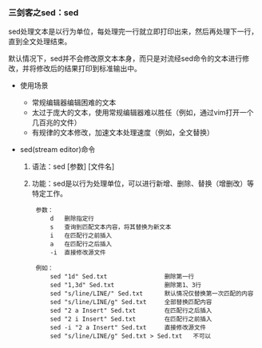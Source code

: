 ### 三剑客之sed：sed ###
sed处理文本是以行为单位，每处理完一行就立即打印出来，然后再处理下一行，直到全文处理结束。

默认情况下，sed并不会修改原文本本身，而只是对流经sed命令的文本进行修改，并将修改后的结果打印到标准输出中。

- 使用场景
	- 常规编辑器编辑困难的文本
	- 太过于庞大的文本，使用常规编辑器难以胜任（例如，通过vim打开一个几百兆的文件）
	- 有规律的文本修改，加速文本处理速度（例如，全文替换） 

- sed(stream editor)命令
	1. 语法：sed [参数] [文件名]
	2. 功能：sed是以行为处理单位，可以进行新增、删除、替换（增删改）等特定工作。

			参数：
				d	删除指定行
				s	查询到匹配文本内容，将其替换为新文本
				i	在匹配行之前插入
				a	在匹配行之后插入
				-i	直接修改源文件
			
			例如：
				sed "1d" Sed.txt				删除第一行
				sed "1,3d" Sed.txt				删除第1、3行
				sed "s/line/LINE/" Sed.txt		默认情况仅替换第一次匹配的内容
				sed "s/line/LINE/g" Sed.txt		全部替换匹配内容
				sed "2 a Insert" Sed.txt		在匹配行之后插入
				sed "2 i Insert" Sed.txt		在匹配行之前插入
				sed -i "2 a Insert" Sed.txt		直接修改源文件
				sed "s/line/LINE/g" Sed.txt > Sed.txt	不可以



